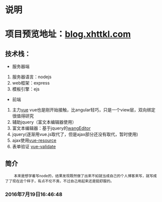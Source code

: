 # 说明
# 项目预览地址：[blog.xhttkl.com](http://blog.xhttkl.com)
## 技术栈：
* 服务器端
1. 服务器语言：nodejs
2. web框架：express
3. 模板引擎：ejs
* 前端
1. 主力[vue](http://cn.vuejs.org/)
  vue也是刚开始接触，比angular轻巧，只是一个view层，双向绑定很值得研究
2. 辅助jquery（富文本编辑器使用） 
3. 富文本编辑器：基于jquery的[wangEditor](http://wangeditor.github.io/)
4. jquery(逐渐用vue.js取代了，但是ajax部分还没有取代，暂时使用)
5. ajax使用[vue-resource](https://github.com/vuejs/vue-resource)
6. 表单验证 [vue-validate](https://github.com/vuejs/vue-validator)
## 简介
        本来是想学着写node的，结果发现既然做了出来不如就当成自己的个人博客来写，就写成了了现在这个样子，有点不伦不类，不过自己用起来还是挺舒服的。

        
    

###   2016年7月19日16:46:48